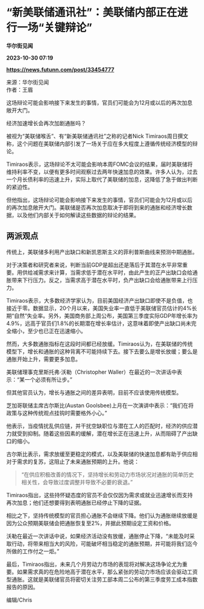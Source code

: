 # “新美联储通讯社”：美联储内部正在进行一场“关键辩论”
**华尔街见闻**

**2023-10-30 07:19**

**https://news.futunn.com/post/33454777**

来源：华尔街见闻  
作者：王眉

这场辩论可能会影响接下来发生的事情，官员们可能会为12月或以后的再次加息敞开大门。

经济加速增长会再次加剧通胀吗？

被视为“美联储喉舌”、有“新美联储通讯社”之称的记者Nick Timiraos周日撰文称，这个问题在美联储内部引发了一场关于应在多大程度上遵循传统经济模型的辩论。

Timiraos表示，这场辩论不太可能会影响本周FOMC会议的结果，届时美联储将维持利率不变，以便有更多时间观察过去两年快速加息的效果。许多人认为，过去一个月长债利率的迅速上升，实际上取代了美联储的加息，这降低了急于做出判断的紧迫性。

但他指出，这场辩论可能会影响接下来发生的事情，官员们可能会为12月或以后的再次加息敞开大门。美联储是否再次加息取决于即将到来的通胀和经济增长数据，以及他们内部关于如何解读这些数据的辩论的结果。

两派观点
----

传统上，美联储多利用产出缺口和新凯恩斯主义的菲利普斯曲线来预测中期通胀。

对于决策者和研究者来说，判断当前GDP是超出还是落后于其潜在水平非常重要。用供给减需求来计算，当需求低于潜在水平时，由此产生的正产出缺口会给通胀带来下行压力。反之，当需求高于潜在水平时，负产出缺口会给通胀带来上行压力。

Timiraos表示，大多数经济学家认为，目前美国经济产出缺口即使不是负值，也接近于零。数据显示，20个月以来，美国失业率一直低于美联储官员估计的4%长期“自然”失业率。另外，美国商务部上周公布，美国第三季度实际GDP年增长率为4.9%，远高于官员们1.8%的长期潜在增长率估计，这意味着即使产出缺口尚未完全缩小，至少也已正在迅速缩小。

然而，大多数通胀指标在这段时间都已经放缓。Timiraos认为，在美联储的传统模型下，增长和通胀的这种背离不可能持续下去。接下去要么是增长放缓；要么是通胀开始上升，需要更多加息。

美联储理事克里斯托弗·沃勒（Christopher Waller）在最近的一次讲话中表示：“某一个必须有所让步。”

但其他官员认为，增长与通胀之间的差异表明，目前不应该使用传统模型。

芝加哥联储主席古尔斯比(Austan Goolsbee)上月在一次演讲中表示：“我们在将政策与这种传统观点挂钩时需要格外小心。”

他表示，当疫情扰乱供应链，并干扰空缺职位与潜在工人的匹配时，经济的供应潜力就受到抑制。随着这些因素的缓解，潜在增长正在迅速上升，从而阻碍了产出缺口的缩小。

古尔斯比表示，需求放缓至更稳定的模式，以及美联储的快速加息都有助于供应相对于需求的复苏，这阻止了未来通胀预期的上升。他说：

> “在供应积极改善的情况下，坚持增长和劳动力市场状况对通胀的简单历史相关性，会导致过度调整并导致不必要的衰退。”

Timiraos指出，这些持怀疑态度的官员不会仅仅因为需求或就业迅速增长而支持再次加息；他们还想要得到表明通胀已经停止下降的证据。

相比之下，坚持传统模型的官员担心通胀不会继续下降。他们认为通胀继续放缓是因为公众预期美联储会把通胀恢复至2%，并据此预期设定工资和价格。

沃勒在最近一次讲话中说，如果经济活动没有放缓，通胀停止下降，“未能及时采取行动，将带来相当大的风险，可能破坏相当稳定的通胀预期，并可能将我们迄今所做的工作付之一炬。”

最后，Timiraos指出，未来几个月劳动力市场的表现将对解决这场争论尤为重要。如果需求真的在危险地高于潜在水平，那么紧张的劳动力市场应该会驱动工资型通胀。这就是美联储官员将密切关注劳工部本周二公布的第三季度劳工成本指数报告的原因。

编辑/Chris